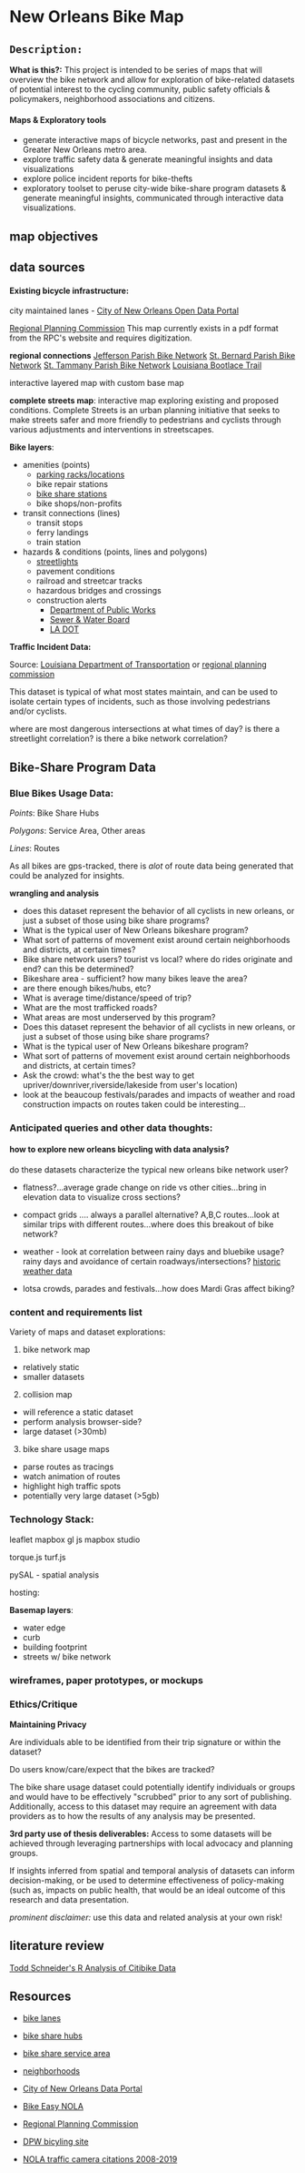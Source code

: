 <!-- ### **Title** -->
# **New Orleans Bike Map**
<!-- ### **Description of data topic** -->
## ```Description:```

**What is this?:** 
This project is intended to be series of maps that will overview the bike network and allow for exploration of bike-related datasets of potential interest to the cycling community, public safety officials & policymakers, neighborhood associations and citizens.

#### Maps & Exploratory tools

- generate interactive maps of bicycle networks, past and present in the Greater New Orleans metro area.
- explore traffic safety data & generate meaningful insights and data visualizations
- explore police incident reports for bike-thefts
- exploratory toolset to peruse city-wide bike-share program datasets & generate meaningful insights, communicated through interactive data visualizations. 




## **map objectives**

<!-- ### ```I want to design exploratory and descriptive interactive maps that increase bicycle safety ... because I want others to have greater awareness of their environment when they travel by bike in order that everyone can be prepared.``` -->




<!-- ## **user needs scenario** -->


## **data sources**

#### **Existing bicycle infrastructure**: 
city maintained lanes - [City of New Orleans Open Data Portal](https://data.nola.gov/Transportation-and-Infrastructure/Bike-Lanes/8npz-j6vy)

[Regional Planning Commission]()
This map currently exists in a pdf format from the RPC's website and requires digitization. 

**regional connections** 
[Jefferson Parish Bike Network]()
[St. Bernard Parish Bike Network]()
[St. Tammany Parish Bike Network]()
[Louisiana Bootlace Trail]()

interactive layered map with custom base map

**complete streets map**:
interactive map exploring existing and proposed conditions. Complete Streets is an urban planning initiative that seeks to make streets safer and more friendly to pedestrians and cyclists through various adjustments and interventions in streetscapes.  


**Bike layers**: 

- amenities (points)
    - [parking racks/locations](https://data.nola.gov/Transportation-and-Infrastructure/Bicycle-Parking-Locations/atfa-cmev)
    - bike repair stations 
    - [bike share stations](https://data.nola.gov/Transportation-and-Infrastructure/Bike-Share-Stations/3het-ycdr)
    - bike shops/non-profits
- transit connections (lines)
    - transit stops
    - ferry landings
    - train station
- hazards & conditions (points, lines and polygons)
    - [streetlights](https://data.nola.gov/dataset/Streetlights/ut7r-kcda)
    - pavement conditions
    - railroad and streetcar tracks
    - hazardous bridges and crossings
    - construction alerts
        - [Department of Public Works](https://www.nola.gov/dpw/projects/all/)
        - [Sewer & Water Board]()
        - [LA DOT]()

<!-- *other connections:* integrate 3rd party crowdsource app api via Bike Easy?  -->

**Traffic Incident Data:** 

Source: 
[Louisiana Department of Transportation](ladot.gov)
or
[regional planning commission](norpc.org)

This dataset is typical of what most states maintain, and can be used to isolate certain types of incidents, such as those involving pedestrians and/or cyclists. 

<!-- access to data is pending -->

where are most dangerous intersections at what times of day?
is there a streetlight correlation?
is there a bike network correlation? 


## **Bike-Share Program  Data**
### **Blue Bikes Usage Data**: 

_Points_: Bike Share Hubs

_Polygons_: Service Area, Other areas

_Lines_: Routes

As all bikes are gps-tracked, there is *alot* of route data being generated that could be analyzed for insights. 

<!-- ** *disclaimer:* This data may not be available.  Access is pending.  Freedom of Information requests may help gain access ** -->

**wrangling and analysis** 
<!-- use bluebike data to figure out *where* to look.. -->

- does this dataset represent the behavior of all cyclists in new orleans, or just a subset of those using bike share programs?  
- What is the typical user of New Orleans bikeshare program?
- What sort of patterns of movement exist around certain neighborhoods and districts, at certain times?
- Bike share network users? tourist vs local? where do rides originate and end? can this be determined? 
- Bikeshare area - sufficient?  how many bikes leave the area?
- are there enough bikes/hubs, etc?
- What is average time/distance/speed of trip?
- What are the most trafficked roads? 
- What areas are most underserved by this program?
- Does this dataset represent the behavior of all cyclists in new orleans, or just a subset of those using bike share programs?  
- What is the typical user of New Orleans bikeshare program?
- What sort of patterns of movement exist around certain neighborhoods and districts, at certain times?
- Ask the crowd: what's the the best way to get upriver/downriver,riverside/lakeside from user's location) 
- look at the beaucoup festivals/parades and impacts of weather and road construction impacts on routes taken could be interesting...



<!-- 
- bike network status? 
- physical infrastructure 
- accident history?
- streetlight coverage?
- correlation to proximity to traffic cameras? 
 -->



### **Anticipated queries and other data thoughts:**
#### how to explore new orleans bicycling with data analysis?

do these datasets characterize the typical new orleans bike network user?  


- flatness?...average grade change on ride vs other cities...bring in elevation data to visualize cross sections? 
- compact grids .... always a parallel alternative? A,B,C routes...look at similar trips with different routes...where does this breakout of bike network?
- weather - look at correlation between rainy days and bluebike usage? rainy days and avoidance of certain roadways/intersections? [historic weather data](wunderground.org)
 
- lotsa crowds, parades and festivals...how does Mardi Gras affect biking?


<!-- **mini-summary of recent New Orleans Bike History**: 
New Orleans is consistently updating their bicycle networks and entities such as Bike Easy have helped advocate for expanded awareness and infrastructure to support the Complete Streets movement. 

Maps could help to explain these efforts to residents, and expand awareness of a variety of safety factors.   -->




### content and requirements list

Variety of maps and dataset explorations:

1. bike network map
- relatively static
- smaller datasets

2. collision map
- will reference a static dataset
- perform analysis browser-side?
- large dataset (>30mb)

3. bike share usage maps 
- parse routes as tracings
- watch animation of routes
- highlight high traffic spots
- potentially very large dataset (>5gb)


### **Technology Stack:**


leaflet
mapbox gl js
mapbox studio

torque.js
turf.js

pySAL - spatial analysis 


hosting: 

**Basemap layers**:
<!-- probably will build this out in mapbox studio -->
- water edge
- curb
- building footprint
- streets w/ bike network

<!-- - identification of anticipated thematic representation (e.g., dot map, choropleth, prop symbols, etc.)
- description of the anticipated user interaction (UI) -->

### wireframes, paper prototypes, or mockups

### **Ethics/Critique**

**Maintaining Privacy** 

Are individuals able to be identified from their trip signature or within the dataset?

Do users know/care/expect that the bikes are tracked? 

The bike share usage dataset could potentially identify individuals or groups and would have to be effectively "scrubbed" prior to any sort of publishing.  Additionally, access to this dataset may require an agreement with data providers as to how the results of any analysis may be presented. 

<!-- review notes w/ dan @ name of 3rd party app developers  -->

**3rd party use of thesis deliverables:**
Access to some datasets will be achieved through leveraging partnerships with local advocacy and planning groups.

If insights inferred from spatial and temporal analysis of datasets can inform decision-making, or be used to determine effectiveness of policy-making (such as, impacts on public health, that would be an ideal outcome of this research and data presentation.

*prominent disclaimer:* use this data and related analysis at your own risk! 


## **literature review**
[Todd Schneider's R Analysis of Citibike Data]()




## Resources



- [bike lanes]()
- [bike share hubs]()
- [bike share service area]()
- [neighborhoods]()

- [City of New Orleans Data Portal]()
- [Bike Easy NOLA](http://bikeeasy.org/)
- [Regional Planning Commission](norpc.org)
- [DPW bicyling site](https://www.nola.gov/dpw/bicycling/)
- [NOLA traffic camera citations 2008-2019](https://data.nola.gov/Public-Safety-and-Preparedness/Traffic-Camera-Citations/va3u-jspg)


<!-- ## Connection to Traffic Camera Citations 2008-2019?

```
i want to explore a large dataset of citations
because I want to find patterns and correlations with other events
in order to understand the scale and estimate the of such implementations
```

  

Data is ready for a jupyter notebook. 

[NOLA traffic camera citations 2008-2019](https://data.nola.gov/Public-Safety-and-Preparedness/Traffic-Camera-Citations/va3u-jspg)

Crash Data: [Louisiana Department of Transportation](ladot.gov)
or
[regional planning commission](norpc.org)

Points: Camera Locations, zip code centroids

Edges: neighborhoods

comparisons: to traffic history/crash data?

This has been a hot button topic in New Orleans since they were installed over a decade ago.  This dataset has location info for each camera, as well as offender zip code, and time of the offense making for an interesting look at where cars from wherever are speeding when!

4.5 million tickets were handed out in this time. Many have considered the actions of the city and its contractors to be illegal. -->

